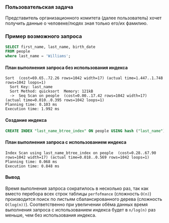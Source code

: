 ### Пользовательская задача

Представитель организационного комитета (далее пользователь) хочет получить данные о человеке/людях зная только его/их фамилию.

### Пример возможного запроса

```SQL
SELECT first_name, last_name, birth_date
FROM people
where last_name = 'Williams';
```

#### План выполнения запроса без использования индекса

```
Sort  (cost=69.65..72.26 rows=1042 width=17) (actual time=1.447..1.748 rows=1042 loops=1)
  Sort Key: last_name
  Sort Method: quicksort  Memory: 121kB
  ->  Seq Scan on people  (cost=0.00..17.42 rows=1042 width=17) (actual time=0.010..0.395 rows=1042 loops=1)
Planning time: 0.103 ms
Execution time: 1.992 ms
```

#### Создание индекса
```SQL
CREATE INDEX "last_name_btree_index" ON people USING hash ("last_name");
```

#### План выполнения запроса с использованием индекса

```
Index Scan using last_name_btree_index on people  (cost=0.28..67.90 rows=1042 width=17) (actual time=0.018..0.569 rows=1042 loops=1)
Planning time: 0.068 ms
Execution time: 0.848 ms
```

#### Вывод

Время выполнения запроса сократилось в несколько раз, так как вместо перебора всех строк таблицы `perfofmance` (сложность `O(n)`) 
производится поиск по листьям сбалансированного дерева (сложность `O(log(n))`). Соответственно при увеличении обёма данных время выполнения 
запроса с использованием индекса будет в `n/log(n)` раз меньше, чем без использования индекса.